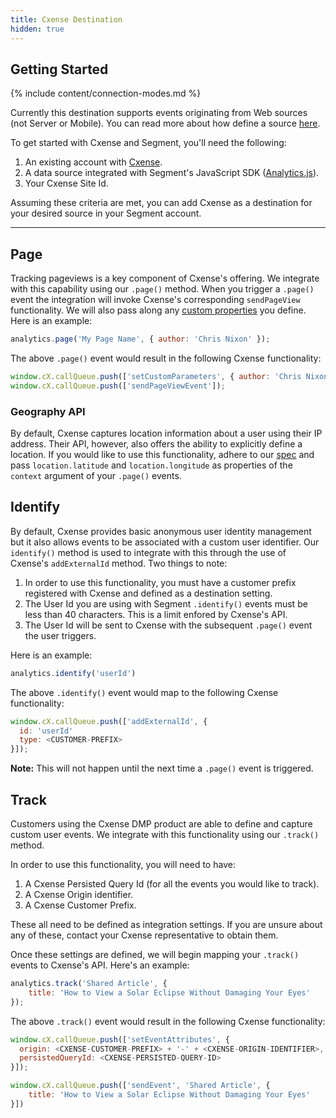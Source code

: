 ```yaml
---
title: Cxense Destination
hidden: true
---
```


## Getting Started

{% include content/connection-modes.md %}

Currently this destination supports events originating from Web sources (not Server or Mobile). You can read more about how define a source [here](/docs/connections/sources/#what-is-a-source).

To get started with Cxense and Segment, you'll need the following:

1. An existing account with [Cxense](http://www.cxense.com/).
2. A data source integrated with Segment's JavaScript SDK ([Analytics.js](/docs/connections/sources/catalog/libraries/website/javascript/)).
3. Your Cxense Site Id.

Assuming these criteria are met, you can add Cxense as a destination for your desired source in your Segment account.

- - -

## Page

Tracking pageviews is a key component of Cxense's offering. We integrate with this capability using our `.page()` method. When you trigger a `.page()` event the integration will invoke Cxense's corresponding `sendPageView` functionality. We will also pass along any [custom properties](/docs/connections/sources/catalog/libraries/website/javascript/#page) you define. Here is an example:

```js
analytics.page('My Page Name', { author: 'Chris Nixon' });
```

The above `.page()` event would result in the following Cxense functionality:

```js
window.cX.callQueue.push(['setCustomParameters', { author: 'Chris Nixon' }]);
window.cX.callQueue.push(['sendPageViewEvent']);
```

### Geography API

By default, Cxense captures location information about a user using their IP address. Their API, however, also offers the ability to explicitly define a location. If you would like to use this functionality, adhere to our [spec](/docs/connections/spec/common/#context) and pass `location.latitude` and `location.longitude` as properties of the `context` argument of your `.page()` events.

## Identify

By default, Cxense provides basic anonymous user identity management but it also allows events to be associated with a custom user identifier. Our `identify()` method is used to integrate with this through the use of Cxense's `addExternalId` method. Two things to note:

1. In order to use this functionality, you must have a customer prefix registered with Cxense and defined as a destination setting.
2. The User Id you are using with Segment `.identify()` events must be less than 40 characters. This is a limit enfored by Cxense's API.
3. The User Id will be sent to Cxense with the subsequent `.page()` event the user triggers.

Here is an example:

```js
analytics.identify('userId')
```

The above `.identify()` event would map to the following Cxense functionality:

```js
window.cX.callQueue.push(['addExternalId', {
  id: 'userId'
  type: <CUSTOMER-PREFIX>
}]);
```
**Note:** This will not happen until the next time a `.page()` event is triggered.

## Track

Customers using the Cxense DMP product are able to define and capture custom user events. We integrate with this functionality using our `.track()` method.

In order to use this functionality, you will need to have:

1. A Cxense Persisted Query Id (for all the events you would like to track).
2. A Cxense Origin identifier.
3. A Cxense Customer Prefix.

These all need to be defined as integration settings. If you are unsure about any of these, contact your Cxense representative to obtain them.

Once these settings are defined, we will begin mapping your `.track()` events to Cxense's API. Here's an example:

```js
analytics.track('Shared Article', {
    title: 'How to View a Solar Eclipse Without Damaging Your Eyes'
});
```

The above `.track()` event would result in the following Cxense functionality:

```js
window.cX.callQueue.push(['setEventAttributes', {
  origin: <CXENSE-CUSTOMER-PREFIX> + '-' + <CXENSE-ORIGIN-IDENTIFIER>,
  persistedQueryId: <CXENSE-PERSISTED-QUERY-ID>
}]);

window.cX.callQueue.push(['sendEvent', 'Shared Article', {
    title: 'How to View a Solar Eclipse Without Damaging Your Eyes'
}])
```

